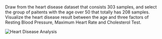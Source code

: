 Draw from the heart disease dataset that consists 303 samples, and select the group of paitents with the age over 50 that totally has 208 samples. 
Visualize the heart disease result between the age and three factors of Resting Blood Pressure, Maximum Heart Rate and Cholesterol Test.

![Heart Disease Analysis](https://user-images.githubusercontent.com/74155924/114794857-e6cce980-9d52-11eb-8119-37c3c46369c6.png)

